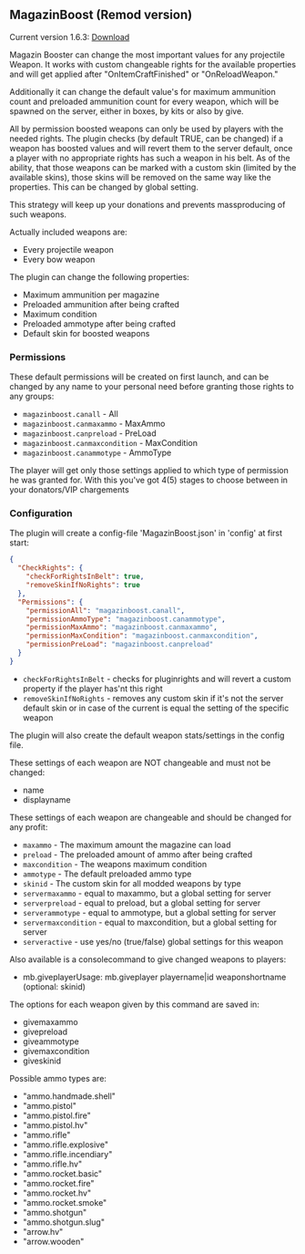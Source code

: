 ## MagazinBoost (Remod version)

Current version 1.6.3: [Download](https://code.remod.org/MagazinBoost.cs)

Magazin Booster can change the most important values for any projectile Weapon. It works with custom changeable rights for the available properties and will get applied after "OnItemCraftFinished" or "OnReloadWeapon."

Additionally it can change the default value's for maximum ammunition count and preloaded ammunition count for every weapon, which will be spawned on the server, either in boxes, by kits or also by give.

All by permission boosted weapons can only be used by players with the needed rights. The plugin checks (by default TRUE, can be changed) if a weapon has boosted values and will revert them to the server default, once a player with no appropriate rights has such a weapon in his belt. As of the ability, that those weapons can be marked with a custom skin (limited by the available skins), those skins will be removed on the same way like the properties. This can be changed by global setting.

This strategy will keep up your donations and prevents massproducing of such weapons.

Actually included weapons are:

- Every projectile weapon
- Every bow weapon

The plugin can change the following properties:

- Maximum ammunition per magazine
- Preloaded ammunition after being crafted
- Maximum condition
- Preloaded ammotype after being crafted
- Default skin for boosted weapons

### Permissions

These default permissions will be created on first launch, and can be changed by any name to your personal need before granting those rights to any groups:

- `magazinboost.canall` - All 
- `magazinboost.canmaxammo` - MaxAmmo
- `magazinboost.canpreload` - PreLoad
- `magazinboost.canmaxcondition` - MaxCondition 
- `magazinboost.canammotype` - AmmoType

The player will get only those settings applied to which type of permission he was granted for. With this you've got 4(5) stages to choose between in your donators/VIP chargements

### Configuration

The plugin will create a config-file 'MagazinBoost.json' in 'config' at first start:

```json
{
  "CheckRights": {
    "checkForRightsInBelt": true,
    "removeSkinIfNoRights": true
  },
  "Permissions": {
    "permissionAll": "magazinboost.canall",
    "permissionAmmoType": "magazinboost.canammotype",
    "permissionMaxAmmo": "magazinboost.canmaxammo",
    "permissionMaxCondition": "magazinboost.canmaxcondition",
    "permissionPreLoad": "magazinboost.canpreload"
  }
}
```

- `checkForRightsInBelt` - checks for pluginrights and will revert a custom property if the player has'nt this right
- `removeSkinIfNoRights` - removes any custom skin if it's not the server default skin or in case of the current is equal the setting of the specific weapon

The plugin will also create the default weapon stats/settings in the config file.

These settings of each weapon are NOT changeable and must not be changed:

- name
- displayname

These settings of each weapon are changeable and should be changed for any profit:

- `maxammo` - The maximum amount the magazine can load
- `preload` - The preloaded amount of ammo after being crafted
- `maxcondition` - The weapons maximum condition
- `ammotype` - The default preloaded ammo type
- `skinid` - The custom skin for all modded weapons by type
- `servermaxammo` - equal to maxammo, but a global setting for server
- `serverpreload` - equal to preload, but a global setting for server
- `serverammotype` - equal to ammotype, but a global setting for server
- `servermaxcondition` - equal to maxcondition, but a global setting for server
- `serveractive` - use yes/no (true/false) global settings for this weapon

Also available is a consolecommand to give changed weapons to players:

- mb.giveplayerUsage: mb.giveplayer playername|id weaponshortname (optional: skinid)

The options for each weapon given by this command are saved in:

- givemaxammo
- givepreload
- giveammotype
- givemaxcondition
- giveskinid

Possible ammo types are:

- "ammo.handmade.shell"
- "ammo.pistol"
- "ammo.pistol.fire"
- "ammo.pistol.hv"
- "ammo.rifle"
- "ammo.rifle.explosive"
- "ammo.rifle.incendiary"
- "ammo.rifle.hv"
- "ammo.rocket.basic"
- "ammo.rocket.fire"
- "ammo.rocket.hv"
- "ammo.rocket.smoke"
- "ammo.shotgun"
- "ammo.shotgun.slug"
- "arrow.hv"
- "arrow.wooden"

